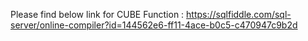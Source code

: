 Please find below link for CUBE Function   : https://sqlfiddle.com/sql-server/online-compiler?id=144562e6-ff11-4ace-b0c5-c470947c9b2d

